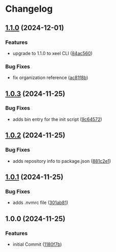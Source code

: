 # Changelog

## [1.1.0](https://github.com/xeel-dev/create-xeel-cli-plugin/compare/v1.0.3...v1.1.0) (2024-12-01)


### Features

* upgrade to 1.1.0 to xeel CLI ([84ac560](https://github.com/xeel-dev/create-xeel-cli-plugin/commit/84ac560b1f88583e46a6117b925a52899c238957))


### Bug Fixes

* fix organization reference ([ac81f8b](https://github.com/xeel-dev/create-xeel-cli-plugin/commit/ac81f8b6e9c3a333e0ee512e3fc176134f3ff06a))

## [1.0.3](https://github.com/xeel-dev/create-xeel-cli-plugin/compare/v1.0.2...v1.0.3) (2024-11-25)


### Bug Fixes

* adds bin entry for the init script ([9c64572](https://github.com/xeel-dev/create-xeel-cli-plugin/commit/9c6457258cd415f953df55aeb3f039236fa2cc3c))

## [1.0.2](https://github.com/xeel-dev/create-xeel-cli-plugin/compare/v1.0.1...v1.0.2) (2024-11-25)


### Bug Fixes

* adds repository info to package.json ([881c2e1](https://github.com/xeel-dev/create-xeel-cli-plugin/commit/881c2e1ac67617e3882454f4e13c1c988f3481cd))

## [1.0.1](https://github.com/xeel-dev/create-xeel-cli-plugin/compare/v1.0.0...v1.0.1) (2024-11-25)


### Bug Fixes

* adds .nvmrc file ([301ab81](https://github.com/xeel-dev/create-xeel-cli-plugin/commit/301ab81ef11cfbcf162c2a6d62810f4097532632))

## 1.0.0 (2024-11-25)


### Features

* initial Commit ([1180f7b](https://github.com/xeel-dev/create-xeel-cli-plugin/commit/1180f7bd3cb268cd0a8649f526bc16d07cb25184))
